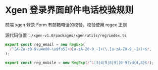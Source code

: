 # Xgen 登录界面邮件电话校验规则

前端 xgen 登录 Form 有邮箱电话的校验。校验使用 regex 正则

源代码位置：`/xgen-v1.0/packages/xgen/utils/reg/index.ts`

```js
export const reg_email = new RegExp(
  /^[A-Za-z0-9\u4e00-\u9fa5]+@[a-zA-Z0-9_-]+(\.[a-zA-Z0-9_-]+)+$/,
);

export const reg_mobile = new RegExp(/^1[3|4|5|8|9][0-9]\d{4,8}$/);
```
